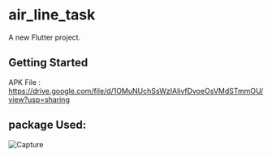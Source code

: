 # air_line_task

A new Flutter project.

## Getting Started

APK File : https://drive.google.com/file/d/1OMuNUchSsWzIAlivfDvoeOsVMdSTmmOU/view?usp=sharing

## package Used:
![Capture](https://user-images.githubusercontent.com/64233832/200075906-322b7218-d330-405a-b091-161ed98ae2bc.JPG)
